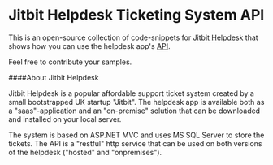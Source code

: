 # Jitbit Helpdesk Ticketing System API

This is an open-source collection of code-snippets for [Jitbit Helpdesk](https://www.jitbit.com/web-helpdesk/ "Helpdesk Ticketing System") that shows how you can use the helpdesk app's [API](https://www.jitbit.com/web-helpdesk/helpdesk-api/).

Feel free to contribute your samples.

####About Jitbit Helpdesk

Jitbit Helpdesk is a popular affordable support ticket system created by a small bootstrapped UK startup "Jitbit". The helpdesk app is available both as a "saas"-application and an "on-premise" solution that can be downloaded and installed on your local server.

The system is based on ASP.NET MVC and uses MS SQL Server to store the tickets. The API is a "restful" http service that can be used on both versions of the helpdesk ("hosted" and "onpremises"). 
